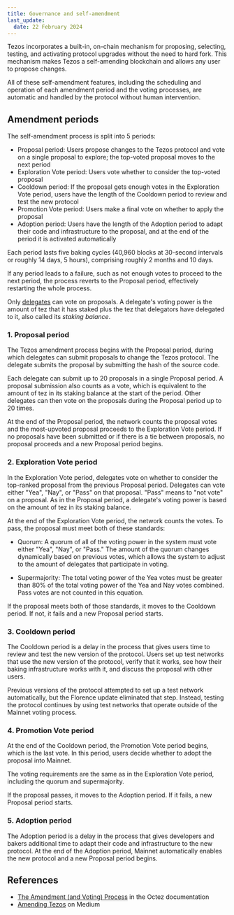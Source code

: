 ```yaml
---
title: Governance and self-amendment
last_update:
  date: 22 February 2024
---
```


Tezos incorporates a built-in, on-chain mechanism for proposing, selecting, testing, and activating protocol upgrades without the need to hard fork.
This mechanism makes Tezos a self-amending blockchain and allows any user to propose changes.

All of these self-amendment features, including the scheduling and operation of each amendment period and the voting processes, are automatic and handled by the protocol without human intervention.

## Amendment periods

The self-amendment process is split into 5 periods:

- Proposal period: Users propose changes to the Tezos protocol and vote on a single proposal to explore; the top-voted proposal moves to the next period
- Exploration Vote period: Users vote whether to consider the top-voted proposal
- Cooldown period: If the proposal gets enough votes in the Exploration Vote period, users have the length of the Cooldown period to review and test the new protocol
- Promotion Vote period: Users make a final vote on whether to apply the proposal
- Adoption period: Users have the length of the Adoption period to adapt their code and infrastructure to the proposal, and at the end of the period it is activated automatically

Each period lasts five baking cycles (40,960 blocks at 30-second intervals or roughly 14 days, 5 hours), comprising roughly 2 months and 10 days.

If any period leads to a failure, such as not enough votes to proceed to the next period, the process reverts to the Proposal period, effectively restarting the whole process.

Only [delegates](../overview/glossary#delegate) can vote on proposals.
A delegate's voting power is the amount of tez that it has staked plus the tez that delegators have delegated to it, also called its _staking balance_.

### 1. Proposal period

The Tezos amendment process begins with the Proposal period, during which delegates can submit proposals to change the Tezos protocol.
The delegate submits the proposal by submitting the hash of the source code.

Each delegate can submit up to 20 proposals in a single Proposal period.
A proposal submission also counts as a vote, which is equivalent to the amount of tez in its staking balance at the start of the period.
Other delegates can then vote on the proposals during the Proposal period up to 20 times.

At the end of the Proposal period, the network counts the proposal votes and the most-upvoted proposal proceeds to the Exploration Vote period.
If no proposals have been submitted or if there is a tie between proposals, no proposal proceeds and a new Proposal period begins.

### 2. Exploration Vote period

In the Exploration Vote period, delegates vote on whether to consider the top-ranked proposal from the previous Proposal period.
Delegates can vote either "Yea", "Nay", or "Pass" on that proposal.
"Pass" means to "not vote" on a proposal.
As in the Proposal period, a delegate's voting power is based on the amount of tez in its staking balance.

At the end of the Exploration Vote period, the network counts the votes.
To pass, the proposal must meet both of these standards:

- Quorum: A quorum of all of the voting power in the system must vote either "Yea", "Nay", or "Pass."
The amount of the quorum changes dynamically based on previous votes, which allows the system to adjust to the amount of delegates that participate in voting.

- Supermajority: The total voting power of the Yea votes must be greater than 80% of the total voting power of the Yea and Nay votes combined.
Pass votes are not counted in this equation.

If the proposal meets both of those standards, it moves to the Cooldown period.
If not, it fails and a new Proposal period starts.

### 3. Cooldown period

The Cooldown period is a delay in the process that gives users time to review and test the new version of the protocol.
Users set up test networks that use the new version of the protocol, verify that it works, see how their baking infrastructure works with it, and discuss the proposal with other users.

Previous versions of the protocol attempted to set up a test network automatically, but the Florence update eliminated that step.
Instead, testing the protocol continues by using test networks that operate outside of the Mainnet voting process.

### 4. Promotion Vote period

At the end of the Cooldown period, the Promotion Vote period begins, which is the last vote.
In this period, users decide whether to adopt the proposal into Mainnet.

The voting requirements are the same as in the Exploration Vote period, including the quorum and supermajority.

If the proposal passes, it moves to the Adoption period.
If it fails, a new Proposal period starts.

### 5. Adoption period

The Adoption period is a delay in the process that gives developers and bakers additional time to adapt their code and infrastructure to the new protocol.
At the end of the Adoption period, Mainnet automatically enables the new protocol and a new Proposal period begins.

## References

- [The Amendment (and Voting) Process](https://tezos.gitlab.io/active/voting.html) in the Octez documentation
- [Amending Tezos](https://medium.com/tezos/amending-tezos-b77949d97e1e) on Medium

